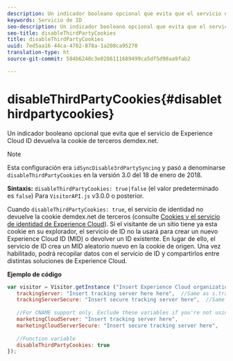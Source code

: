```yaml
---
description: Un indicador booleano opcional que evita que el servicio de identidad de Experience Cloud devuelva la cookie de terceros demdex.net.
keywords: Servicio de ID
seo-description: Un indicador booleano opcional que evita que el servicio de Experience Cloud ID devuelva la cookie de terceros demdex.net.
seo-title: disableThirdPartyCookies
title: disableThirdPartyCookies
uuid: 7ed5aa16-44ca-4702-878a-1a208ca95270
translation-type: ht
source-git-commit: 584b6240c3e0286111689499ca5df5d98aa9fab2

---
```



# disableThirdPartyCookies{#disablethirdpartycookies}

Un indicador booleano opcional que evita que el servicio de Experience Cloud ID devuelva la cookie de terceros demdex.net.

>[!NOTE]
>
>Esta configuración era `idSyncDisable3rdPartySyncing` y pasó a denominarse `disableThirdPartyCookies` en la versión 3.0 del 18 de enero de 2018.

**Sintaxis:** `disableThirdPartyCookies: true|false` (el valor predeterminado es `false`) Para `VisitorAPI.js` v3.0.0 o posterior.

Cuando `disableThirdPartyCookies: true`, el servicio de identidad no devuelve la cookie demdex.net de terceros (consulte [Cookies y el servicio de identidad de Experience Cloud](../../introduction/cookies.md)). Si el visitante de un sitio tiene ya esta cookie en su explorador, el servicio de ID no la usará para crear un nuevo Experience Cloud ID (MID) o devolver un ID existente. En lugar de ello, el servicio de ID crea un MID aleatorio nuevo en la cookie de origen. Una vez habilitado, podrá recopilar datos con el servicio de ID y compartirlos entre distintas soluciones de Experience Cloud.

**Ejemplo de código**

```js
var visitor = Visitor.getInstance ("Insert Experience Cloud organization ID here",{ 
   trackingServer: "Insert tracking server here here",  //Same as s.trackingServer 
   trackingServerSecure: "Insert secure tracking server here",  //Same as s.trackingServerSecure 
 
   //For CNAME support only. Exclude these variables if you're not using CNAME 
   marketingCloudServer: "Insert tracking server here", 
   marketingCloudServerSecure: "Insert secure tracking server here", 
 
   //Function variable 
   disableThirdPartyCookies: true 
});
```

